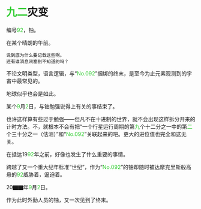 # <font color=LimeGreen>九二</font>灾变

编号<font color=LimeGreen>92</font>，铀。

在某个晴朗的午前。

```
说到底为什么要记载这些啊。
还有谁消息闭塞到不知道的吗？
```

不论文明类型，语言逻辑，与“<font color=LimeGreen>No.092</font>”捆绑的终末，是至今为止元素观测到的宇宙中最常见的。

地球似乎也会是如此。

某个<font color=LimeGreen>9</font>月<font color=LimeGreen>2</font>日，与铀勉强说得上有关的事结束了。

也许这样算有些过于勉强——但凡不在十进制的世界，就不会出现这样拆分开来的计时方法。不，就根本不会有把“一个行星运行周期的第<font color=LimeGreen>九</font>个十二分之一中的第<font color=LimeGreen>二</font>个三十分之一（估测）”和“<font color=LimeGreen>No.092</font>”关联起来的吧。更大的进位值也完全和这无关。

在抵达19<font color=LimeGreen>92</font>年之前，好像也发生了什么重要的事情。

跨越了又一个重大纪年标准“世纪”，作为“<font color=LimeGreen>No.092</font>”的铀却随时被达摩克里斯般高悬的<font color=LimeGreen>92</font>威胁着，逼迫着。

20▇▇年<font color=LimeGreen>9</font>月<font color=LimeGreen>2</font>日。

作为此时外勤人员的铀，又一次见到了终末。
